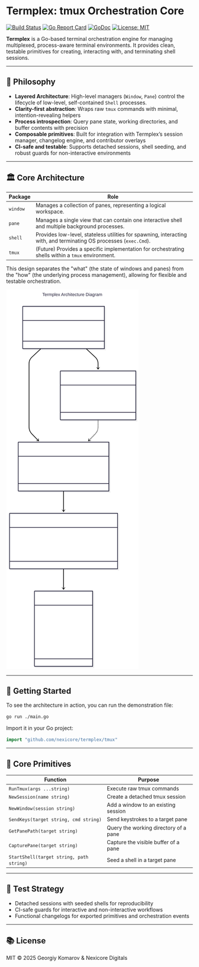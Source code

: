 # Termplex: tmux Orchestration Core

[![Build Status](https://github.com/owen-6936/termplex/actions/workflows/ci.yml/badge.svg)](https://github.com/owen-6936/termplex/actions/workflows/ci.yml)
[![Go Report Card](https://goreportcard.com/badge/github.com/owen-6936/termplex)](https://goreportcard.com/report/github.com/owen-6936/termplex)
[![GoDoc](https://godoc.org/github.com/owen-6936/termplex?status.svg)](https://godoc.org/github.com/owen-6936/termplex)
[![License: MIT](https://img.shields.io/badge/License-MIT-yellow.svg)](https://opensource.org/licenses/MIT)

**Termplex** is a Go-based terminal orchestration engine for managing multiplexed, process-aware terminal environments. It provides clean, testable primitives for creating, interacting with, and terminating shell sessions.

---

## 🧠 Philosophy

- **Layered Architecture**: High-level managers (`Window`, `Pane`) control the lifecycle of low-level, self-contained `Shell` processes.
- **Clarity-first abstraction**: Wraps raw `tmux` commands with minimal, intention-revealing helpers
- **Process introspection**: Query pane state, working directories, and buffer contents with precision
- **Composable primitives**: Built for integration with Termplex’s session manager, changelog engine, and contributor overlays
- **CI-safe and testable**: Supports detached sessions, shell seeding, and robust guards for non-interactive environments

---

## 🏛️ Core Architecture

| Package         | Role                                                                                             |
|-----------------|--------------------------------------------------------------------------------------------------|
| `window`        | Manages a collection of panes, representing a logical workspace.                                 |
| `pane`          | Manages a single view that can contain one interactive shell and multiple background processes.    |
| `shell`         | Provides low-level, stateless utilities for spawning, interacting with, and terminating OS processes (`exec.Cmd`). |
| `tmux`          | (Future) Provides a specific implementation for orchestrating shells within a `tmux` environment. |

This design separates the "what" (the state of windows and panes) from the "how" (the underlying process management), allowing for flexible and testable orchestration.

![Termplex Architecture Diagram](termplex-design.svg)

---

## 🚀 Getting Started

To see the architecture in action, you can run the demonstration file:

```bash
go run ./main.go
```

Import it in your Go project:

```go
import "github.com/nexicore/termplex/tmux"
```

---

## 🔧 Core Primitives

| Function                      | Purpose                                      |
|------------------------------|----------------------------------------------|
| `RunTmux(args ...string)`    | Execute raw tmux commands                    |
| `NewSession(name string)`    | Create a detached tmux session               |
| `NewWindow(session string)`  | Add a window to an existing session          |
| `SendKeys(target string, cmd string)` | Send keystrokes to a target pane     |
| `GetPanePath(target string)` | Query the working directory of a pane        |
| `CapturePane(target string)` | Capture the visible buffer of a pane         |
| `StartShell(target string, path string)` | Seed a shell in a target pane     |

---

## 🧪 Test Strategy

- Detached sessions with seeded shells for reproducibility
- CI-safe guards for interactive and non-interactive workflows
- Functional changelogs for exported primitives and orchestration events

---

## 📚 License

MIT © 2025 Georgiy Komarov & Nexicore Digitals
